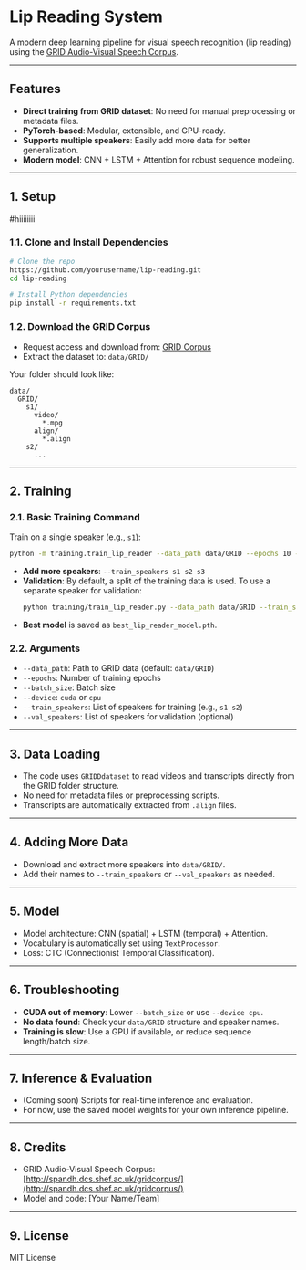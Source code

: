 # Lip Reading System

A modern deep learning pipeline for visual speech recognition (lip reading) using the [GRID Audio-Visual Speech Corpus](https://spandh.dcs.shef.ac.uk/gridcorpus/).

---

## Features
- **Direct training from GRID dataset**: No need for manual preprocessing or metadata files.
- **PyTorch-based**: Modular, extensible, and GPU-ready.
- **Supports multiple speakers**: Easily add more data for better generalization.
- **Modern model**: CNN + LSTM + Attention for robust sequence modeling.

---

## 1. Setup
#hiiiiiiii
### 1.1. Clone and Install Dependencies
```bash
# Clone the repo
https://github.com/yourusername/lip-reading.git
cd lip-reading

# Install Python dependencies
pip install -r requirements.txt
```

### 1.2. Download the GRID Corpus
- Request access and download from: [GRID Corpus](https://spandh.dcs.shef.ac.uk/gridcorpus/)
- Extract the dataset to: `data/GRID/`

Your folder should look like:
```
data/
  GRID/
    s1/
      video/
        *.mpg
      align/
        *.align
    s2/
      ...
```

---

## 2. Training

### 2.1. Basic Training Command
Train on a single speaker (e.g., `s1`):
```bash
python -m training.train_lip_reader --data_path data/GRID --epochs 10 --batch_size 4 --device cuda --train_speakers s1
```

- **Add more speakers**: `--train_speakers s1 s2 s3`
- **Validation**: By default, a split of the training data is used. To use a separate speaker for validation:
  ```bash
  python training/train_lip_reader.py --data_path data/GRID --train_speakers s1 --val_speakers s2
  ```
- **Best model** is saved as `best_lip_reader_model.pth`.

### 2.2. Arguments
- `--data_path`: Path to GRID data (default: `data/GRID`)
- `--epochs`: Number of training epochs
- `--batch_size`: Batch size
- `--device`: `cuda` or `cpu`
- `--train_speakers`: List of speakers for training (e.g., `s1 s2`)
- `--val_speakers`: List of speakers for validation (optional)

---

## 3. Data Loading
- The code uses `GRIDDdataset` to read videos and transcripts directly from the GRID folder structure.
- No need for metadata files or preprocessing scripts.
- Transcripts are automatically extracted from `.align` files.

---

## 4. Adding More Data
- Download and extract more speakers into `data/GRID/`.
- Add their names to `--train_speakers` or `--val_speakers` as needed.

---

## 5. Model
- Model architecture: CNN (spatial) + LSTM (temporal) + Attention.
- Vocabulary is automatically set using `TextProcessor`.
- Loss: CTC (Connectionist Temporal Classification).

---

## 6. Troubleshooting
- **CUDA out of memory**: Lower `--batch_size` or use `--device cpu`.
- **No data found**: Check your `data/GRID` structure and speaker names.
- **Training is slow**: Use a GPU if available, or reduce sequence length/batch size.

---

## 7. Inference & Evaluation
- (Coming soon) Scripts for real-time inference and evaluation.
- For now, use the saved model weights for your own inference pipeline.

---

## 8. Credits
- GRID Audio-Visual Speech Corpus: [http://spandh.dcs.shef.ac.uk/gridcorpus/](http://spandh.dcs.shef.ac.uk/gridcorpus/)
- Model and code: [Your Name/Team]

---

## 9. License
MIT License 